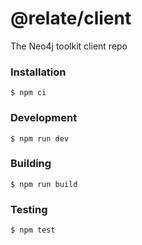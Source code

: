 # @relate/client
The Neo4j toolkit client repo

### Installation
```
$ npm ci
```

### Development
```
$ npm run dev
```

### Building
```
$ npm run build
```

### Testing
```
$ npm test
```
